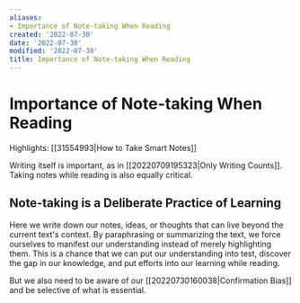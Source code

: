 ```yaml
---
aliases:
- Importance of Note-taking When Reading
created: '2022-07-30'
date: '2022-07-30'
modified: '2022-07-30'
title: Importance of Note-taking When Reading
---
```


# Importance of Note-taking When Reading

Highlights: [[31554993|How to Take Smart Notes]]

Writing itself is important, as in [[20220709195323|Only Writing Counts]]. Taking notes while reading is also equally critical.

## Note-taking is a Deliberate Practice of Learning

Here we write down our notes, ideas, or thoughts that can live beyond the current text's context. By paraphrasing or summarizing the text, we force ourselves to manifest our understanding instead of merely highlighting them. This is a chance that we can put our understanding into test, discover the gap in our knowledge, and put efforts into our learning while reading.

But we also need to be aware of our [[20220730160038|Confirmation Bias]] and be selective of what is essential.